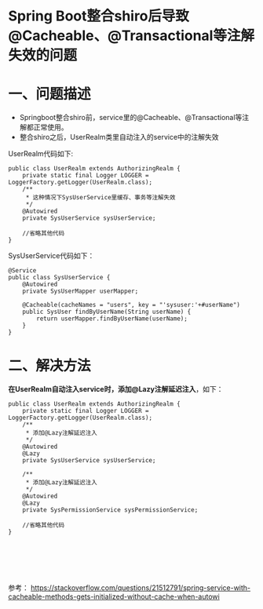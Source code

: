 # Spring Boot整合shiro后导致@Cacheable、@Transactional等注解失效的问题


# 一、问题描述

- Springboot整合shiro前，service里的@Cacheable、@Transactional等注解都正常使用。
- 整合shiro之后，UserRealm类里自动注入的service中的注解失效

UserRealm代码如下:

```
public class UserRealm extends AuthorizingRealm {
    private static final Logger LOGGER = LoggerFactory.getLogger(UserRealm.class);
    /**
     * 这种情况下SysUserService里缓存、事务等注解失效
     */
    @Autowired
    private SysUserService sysUserService;
    
    //省略其他代码
}

```

SysUserService代码如下：

```
@Service
public class SysUserService {
    @Autowired
    private SysUserMapper userMapper;

    @Cacheable(cacheNames = "users", key = "'sysuser:'+#userName")
    public SysUser findByUserName(String userName) {
        return userMapper.findByUserName(userName);
    }
}

```

# 二、解决方法

**在UserRealm自动注入service时，添加@Lazy注解延迟注入**，如下：

```
public class UserRealm extends AuthorizingRealm {
    private static final Logger LOGGER = LoggerFactory.getLogger(UserRealm.class);
    /**
     * 添加@Lazy注解延迟注入
     */
    @Autowired
    @Lazy
    private SysUserService sysUserService;

	/**
     * 添加@Lazy注解延迟注入
     */
    @Autowired
    @Lazy
    private SysPermissionService sysPermissionService;
    
    //省略其他代码
}
```








<br><br><br><br>

参考：
https://stackoverflow.com/questions/21512791/spring-service-with-cacheable-methods-gets-initialized-without-cache-when-autowi













